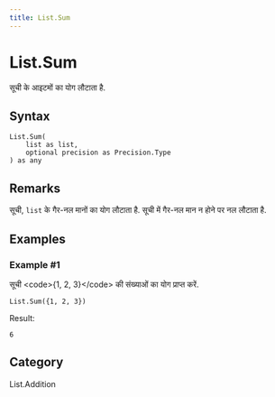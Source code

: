 ```yaml
---
title: List.Sum
---
```


# List.Sum


सूची के आइटमों का योग लौटाता है.


## Syntax

```powerquery
List.Sum(
    list as list,
    optional precision as Precision.Type
) as any
```


## Remarks

सूची, <code>list</code> के गैर-नल मानों का योग लौटाता है.  सूची में गैर-नल मान न होने पर नल लौटाता है.


## Examples

### Example #1 
सूची &lt;code&gt;\{1, 2, 3}&lt;/code&gt; की संख्याओं का योग प्राप्त करें.
```powerquery
List.Sum({1, 2, 3})
```

Result: 
```powerquery
6
```




## Category
List.Addition

